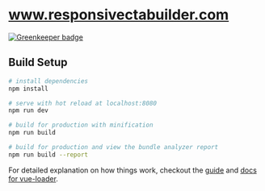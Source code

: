 # www.responsivectabuilder.com
[![Greenkeeper badge](https://badges.greenkeeper.io/buildbetterCTAs/www.responsivectabuilder.com.svg)](https://greenkeeper.io/)

## Build Setup

``` bash
# install dependencies
npm install

# serve with hot reload at localhost:8080
npm run dev

# build for production with minification
npm run build

# build for production and view the bundle analyzer report
npm run build --report
```

For detailed explanation on how things work, checkout the [guide](http://vuejs-templates.github.io/webpack/) and [docs for vue-loader](http://vuejs.github.io/vue-loader).
